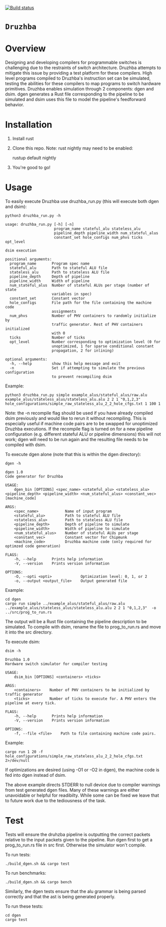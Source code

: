 [![Build status](https://ci.appveyor.com/api/projects/status/8bmj5q0xotaa9xe8/branch/master?svg=true)](https://ci.appveyor.com/project/mdw362/druzhba-public/branch/master)


# `Druzhba`

# Overview

Designing and developing compilers for programmable switches is challenging due to the restraints
of switch architecture. Druzhba attempts to mitigate this issue by providing a test platform for
these compilers. High level programs compiled to Druzhba's instruction set can be simulated, testing
the abilities for these compilers to map programs to switch hardware primitives. Druzhba enables 
simulation through 2 components: dgen and dsim. dgen generates a Rust file corresponding to the
pipeline to be simulated and dsim uses this file to model the pipeline's feedforward behavior.

# Installation

1. Install rust 

2. Clone this repo. Note: rust nightly may need to be enabled:

    rustup default nightly

3. You're good to go! 

# Usage

To easily execute Druzhba use druzhba_run.py (this will execute both dgen and dsim):

    python3 druzhba_run.py -h

    usage: druzhba_run.py [-h] [-n]
                          program_name stateful_alu stateless_alu
                          pipeline_depth pipeline_width num_stateful_alus
                          constant_set hole_configs num_phvs ticks opt_level

    dsim execution

    positional arguments:
      program_name       Program spec name
      stateful_alu       Path to stateful ALU file
      stateless_alu      Path to stateless ALU file
      pipeline_depth     Depth of pipeline
      pipeline_width     Width of pipeline
      num_stateful_alus  Number of stateful ALUs per stage (number of state
                         variables in spec)
      constant_set       Constant vector
      hole_configs       File path for the file containing the machine code
                         assignments
      num_phvs           Number of PHV containers to randomly initialize by
                         traffic generator. Rest of PHV containers initialized
                         with 0
      ticks              Number of ticks
      opt_level          Number corresponding to optimization level (0 for
                         unoptimized, 1 for sparse conditional constant
                         propagation, 2 for inlining)

    optional arguments:
      -h, --help         show this help message and exit
      -n                 Set if attempting to simulate the previous configuration
                         to prevent recompiling dsim

Example:

    python3 druzhba_run.py simple example_alus/stateful_alus/raw.alu example_alus/stateless_alus/stateless_alu.alu 2 2 1 "0,1,2,3" hole_configurations/simple_raw_stateless_alu_2_2_hole_cfgs.txt 1 100 1

Note: the -n recompile flag should be used if you have already compiled dsim previously and would like to rerun it without recompiling.
This is especially useful if machine code pairs are to be swapped for unoptimized Druzhba executions. If the recompile flag is turned
on for a new pipeline configuration (e.g. different stateful ALU or pipeline dimensions) this will not work; dgen will need to be run again
and the resulting file needs to be compiled with dsim.

To execute dgen alone (note that this is within the dgen directory):

    dgen -h

    dgen 1.0
    Code generator for Druzhba

    USAGE:
        dgen_bin [OPTIONS] <spec_name> <stateful_alu> <stateless_alu> <pipeline_depth> <pipeline_width> <num_stateful_alus> <constant_vec> [machine_code]

    ARGS:
        <spec_name>            Name of input program
        <stateful_alu>         Path to stateful ALU file
        <stateless_alu>        Path to stateless ALU file
        <pipeline_depth>       Depth of pipeline to simulate
        <pipeline_width>       Width of pipeline to simulate
        <num_stateful_alus>    Number of stateful ALUs per stage
        <constant_vec>         Constant vector for Chipmunk
        <machine_code>         Druzhba machine code (only required for optimzed code generation)

    FLAGS:
        -h, --help       Prints help information
        -V, --version    Prints version information

    OPTIONS:
        -O, --opti <opti>             Optimization level: 0, 1, or 2
        -o, --output <output_file>    Output generated file

Example:

    cd dgen
    cargo run simple ../example_alus/stateful_alus/raw.alu ../example_alus/stateless_alus/stateless_alu.alu 2 2 1 "0,1,2,3"  -o ../src/prog_to_run.rs 


The output will be a Rust file containing the pipeline description to be simulated. To compile with dsim, rename the file to 
prog_to_run.rs and move it into the src directory.

To execute dsim:

    dsim -h

    Druzhba 1.0
    Hardware switch simulator for compiler testing

    USAGE:
        dsim_bin [OPTIONS] <containers> <ticks>

    ARGS:
        <containers>    Number of PHV containers to be initialized by traffic generator
        <ticks>         Number of ticks to execute for. A PHV enters the pipeline at every tick.

    FLAGS:
        -h, --help       Prints help information
        -V, --version    Prints version information

    OPTIONS:
        -f, --file <file>    Path to file containing machine code pairs.


Example:

    cargo run 1 20 -f hole_configurations/simple_raw_stateless_alu_2_2_hole_cfgs.txt 2>/dev/null


If optimizations are desired (using -O1 or -O2 in dgen), the machine code is fed into dgen instead of dsim.

The above example directs STDERR to null device due to compiler warnings from test generated dgen files. Many of these warnings 
are either unavoidable or helpful for readibilty. While some can be fixed we leave that to future work due to the tediousness 
of the task. 

# Test

Tests will ensure the druhzba pipeline is outputting
the correct packets relative to the input packets
given to the pipeline. Run dgen first to get a 
prog_to_run.rs file in src first. Otherwise the simulator
won't compile. 

To run tests:

    ./build_dgen.sh && cargo test

To run benchmarks:

    ./build_dgen.sh && cargo bench

Similarly, the dgen tests ensure that the alu grammar
is being parsed correctly and that the ast is being
generated properly. 

To run these tests:

    cd dgen
    cargo test


